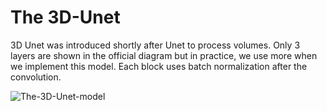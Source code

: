 # The 3D-Unet
3D Unet was introduced shortly after Unet to process volumes. Only 3 layers are shown in the official diagram but in practice, we use more when we implement this model. Each block uses batch normalization after the convolution.

![The-3D-Unet-model](https://github.com/Er-Divyesh-Sethiya/U-Net-Architecture/assets/103837830/f1d35f0b-1bd9-4b67-83bf-87b9c4d54441)
